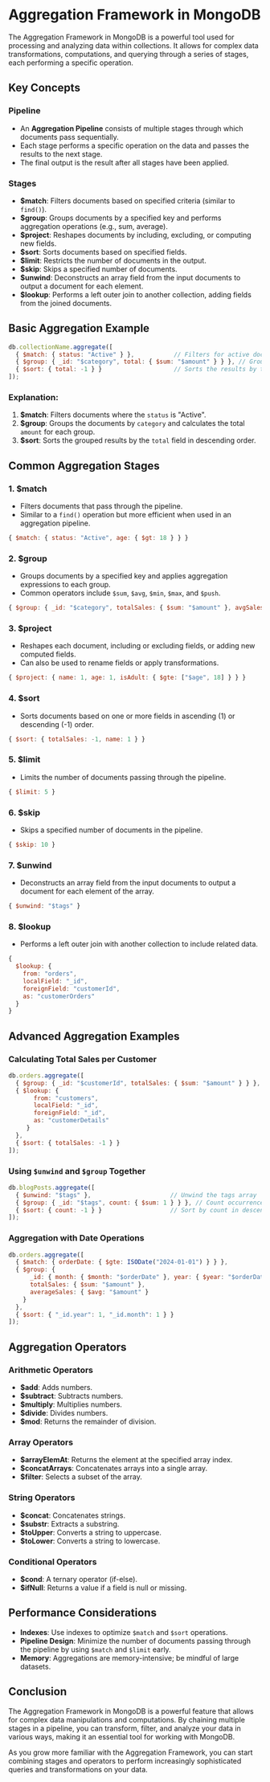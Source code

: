 # Aggregation Framework in MongoDB

The Aggregation Framework in MongoDB is a powerful tool used for processing and analyzing data within collections. It allows for complex data transformations, computations, and querying through a series of stages, each performing a specific operation.

## Key Concepts

### Pipeline
- An **Aggregation Pipeline** consists of multiple stages through which documents pass sequentially.
- Each stage performs a specific operation on the data and passes the results to the next stage.
- The final output is the result after all stages have been applied.

### Stages
- **$match**: Filters documents based on specified criteria (similar to `find()`).
- **$group**: Groups documents by a specified key and performs aggregation operations (e.g., sum, average).
- **$project**: Reshapes documents by including, excluding, or computing new fields.
- **$sort**: Sorts documents based on specified fields.
- **$limit**: Restricts the number of documents in the output.
- **$skip**: Skips a specified number of documents.
- **$unwind**: Deconstructs an array field from the input documents to output a document for each element.
- **$lookup**: Performs a left outer join to another collection, adding fields from the joined documents.

## Basic Aggregation Example

```javascript
db.collectionName.aggregate([
  { $match: { status: "Active" } },           // Filters for active documents
  { $group: { _id: "$category", total: { $sum: "$amount" } } }, // Groups by category and sums the amounts
  { $sort: { total: -1 } }                    // Sorts the results by total in descending order
]);
```

### Explanation:
1. **$match**: Filters documents where the `status` is "Active".
2. **$group**: Groups the documents by `category` and calculates the total `amount` for each group.
3. **$sort**: Sorts the grouped results by the `total` field in descending order.

## Common Aggregation Stages

### 1. **$match**
   - Filters documents that pass through the pipeline.
   - Similar to a `find()` operation but more efficient when used in an aggregation pipeline.

   ```javascript
   { $match: { status: "Active", age: { $gt: 18 } } }
   ```

### 2. **$group**
   - Groups documents by a specified key and applies aggregation expressions to each group.
   - Common operators include `$sum`, `$avg`, `$min`, `$max`, and `$push`.

   ```javascript
   { $group: { _id: "$category", totalSales: { $sum: "$amount" }, avgSales: { $avg: "$amount" } } }
   ```

### 3. **$project**
   - Reshapes each document, including or excluding fields, or adding new computed fields.
   - Can also be used to rename fields or apply transformations.

   ```javascript
   { $project: { name: 1, age: 1, isAdult: { $gte: ["$age", 18] } } }
   ```

### 4. **$sort**
   - Sorts documents based on one or more fields in ascending (1) or descending (-1) order.

   ```javascript
   { $sort: { totalSales: -1, name: 1 } }
   ```

### 5. **$limit**
   - Limits the number of documents passing through the pipeline.

   ```javascript
   { $limit: 5 }
   ```

### 6. **$skip**
   - Skips a specified number of documents in the pipeline.

   ```javascript
   { $skip: 10 }
   ```

### 7. **$unwind**
   - Deconstructs an array field from the input documents to output a document for each element of the array.

   ```javascript
   { $unwind: "$tags" }
   ```

### 8. **$lookup**
   - Performs a left outer join with another collection to include related data.

   ```javascript
   {
     $lookup: {
       from: "orders",
       localField: "_id",
       foreignField: "customerId",
       as: "customerOrders"
     }
   }
   ```

## Advanced Aggregation Examples

### Calculating Total Sales per Customer

```javascript
db.orders.aggregate([
  { $group: { _id: "$customerId", totalSales: { $sum: "$amount" } } },
  { $lookup: {
       from: "customers",
       localField: "_id",
       foreignField: "_id",
       as: "customerDetails"
     }
  },
  { $sort: { totalSales: -1 } }
]);
```

### Using `$unwind` and `$group` Together

```javascript
db.blogPosts.aggregate([
  { $unwind: "$tags" },                      // Unwind the tags array
  { $group: { _id: "$tags", count: { $sum: 1 } } }, // Count occurrences of each tag
  { $sort: { count: -1 } }                   // Sort by count in descending order
]);
```

### Aggregation with Date Operations

```javascript
db.orders.aggregate([
  { $match: { orderDate: { $gte: ISODate("2024-01-01") } } },
  { $group: {
      _id: { month: { $month: "$orderDate" }, year: { $year: "$orderDate" } },
      totalSales: { $sum: "$amount" },
      averageSales: { $avg: "$amount" }
    }
  },
  { $sort: { "_id.year": 1, "_id.month": 1 } }
]);
```

## Aggregation Operators

### Arithmetic Operators
- **$add**: Adds numbers.
- **$subtract**: Subtracts numbers.
- **$multiply**: Multiplies numbers.
- **$divide**: Divides numbers.
- **$mod**: Returns the remainder of division.

### Array Operators
- **$arrayElemAt**: Returns the element at the specified array index.
- **$concatArrays**: Concatenates arrays into a single array.
- **$filter**: Selects a subset of the array.

### String Operators
- **$concat**: Concatenates strings.
- **$substr**: Extracts a substring.
- **$toUpper**: Converts a string to uppercase.
- **$toLower**: Converts a string to lowercase.

### Conditional Operators
- **$cond**: A ternary operator (if-else).
- **$ifNull**: Returns a value if a field is null or missing.

## Performance Considerations
- **Indexes**: Use indexes to optimize `$match` and `$sort` operations.
- **Pipeline Design**: Minimize the number of documents passing through the pipeline by using `$match` and `$limit` early.
- **Memory**: Aggregations are memory-intensive; be mindful of large datasets.

## Conclusion
The Aggregation Framework in MongoDB is a powerful feature that allows for complex data manipulations and computations. By chaining multiple stages in a pipeline, you can transform, filter, and analyze your data in various ways, making it an essential tool for working with MongoDB.

As you grow more familiar with the Aggregation Framework, you can start combining stages and operators to perform increasingly sophisticated queries and transformations on your data.